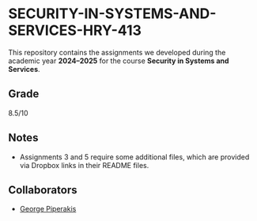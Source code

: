 # SECURITY-IN-SYSTEMS-AND-SERVICES-HRY-413

This repository contains the assignments we developed during the academic year **2024–2025** for the course **Security in Systems and Services**.  

## Grade

8.5/10

## Notes
- Assignments 3 and 5 require some additional files, which are provided via Dropbox links in their README files.

## Collaborators
- [George Piperakis]([https://github.com/giorgosPiperakis])
